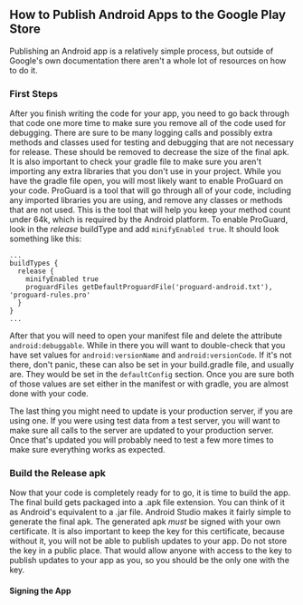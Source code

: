 ## How to Publish Android Apps to the Google Play Store  
Publishing an Android app is a relatively simple process, but outside of Google's own documentation there aren't a whole lot of resources on how to do it.  

### First Steps  
After you finish writing the code for your app, you need to go back through that code one more time to make sure you remove all of the code used for debugging. There are sure to be many logging calls and possibly extra methods and classes used for testing and debugging that are not necessary for release. These should be removed to decrease the size of the final apk. It is also important to check your gradle file to make sure you aren't importing any extra libraries that you don't use in your project. While you have the gradle file open, you will most likely want to enable ProGuard on your code. ProGuard is a tool that will go through all of your code, including any imported libraries you are using, and remove any classes or methods that are not used. This is the tool that will help you keep your method count under 64k, which is required by the Android platform. To enable ProGuard, look in the *release* buildType and add ```minifyEnabled true```. It should look something like this:

```
...
buildTypes {
  release {
    minifyEnabled true
    proguardFiles getDefaultProguardFile('proguard-android.txt'), 'proguard-rules.pro'
  }
}
...
```  

After that you will need to open your manifest file and delete the attribute ```android:debuggable```. While in there you will want to double-check that you have set values for ```android:versionName``` and ```android:versionCode```. If it's not there, don't panic, these can also be set in your build.gradle file, and usually are. They would be set in the ```defaultConfig``` section. Once you are sure both of those values are set either in the manifest or with gradle, you are almost done with your code.  

The last thing you might need to update is your production server, if you are using one. If you were using test data from a test server, you will want to make sure all calls to the server are updated to your production server. Once that's updated you will probably need to test a few more times to make sure everything works as expected.  

### Build the Release apk  
Now that your code is completely ready for to go, it is time to build the app. The final build gets packaged into a .apk file extension. You can think of it as Android's equivalent to a .jar file. Android Studio makes it fairly simple to generate the final apk. The generated apk *must* be signed with your own certificate. It is also important to keep the key for this certificate, because without it, you will not be able to publish updates to your app. Do not store the key in a public place. That would allow anyone with access to the key to publish updates to your app as you, so you should be the only one with the key.  

#### Signing the App  
